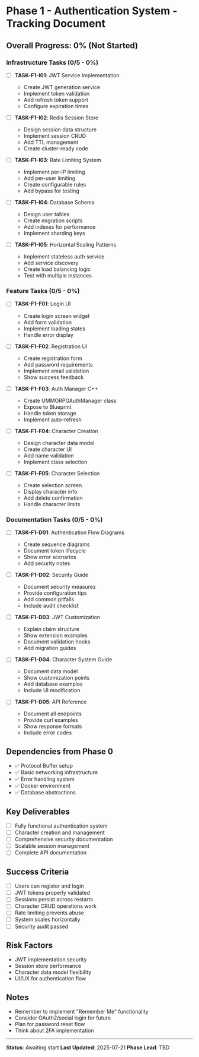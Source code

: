 # Phase 1 - Authentication System - Tracking Document

## Overall Progress: 0% (Not Started)

### Infrastructure Tasks (0/5 - 0%)
- [ ] **TASK-F1-I01**: JWT Service Implementation
  - Create JWT generation service
  - Implement token validation
  - Add refresh token support
  - Configure expiration times
  
- [ ] **TASK-F1-I02**: Redis Session Store
  - Design session data structure
  - Implement session CRUD
  - Add TTL management
  - Create cluster-ready code
  
- [ ] **TASK-F1-I03**: Rate Limiting System
  - Implement per-IP limiting
  - Add per-user limiting
  - Create configurable rules
  - Add bypass for testing
  
- [ ] **TASK-F1-I04**: Database Schema
  - Design user tables
  - Create migration scripts
  - Add indexes for performance
  - Implement sharding keys
  
- [ ] **TASK-F1-I05**: Horizontal Scaling Patterns
  - Implement stateless auth service
  - Add service discovery
  - Create load balancing logic
  - Test with multiple instances

### Feature Tasks (0/5 - 0%)
- [ ] **TASK-F1-F01**: Login UI
  - Create login screen widget
  - Add form validation
  - Implement loading states
  - Handle error display
  
- [ ] **TASK-F1-F02**: Registration UI
  - Create registration form
  - Add password requirements
  - Implement email validation
  - Show success feedback
  
- [ ] **TASK-F1-F03**: Auth Manager C++
  - Create UMMORPGAuthManager class
  - Expose to Blueprint
  - Handle token storage
  - Implement auto-refresh
  
- [ ] **TASK-F1-F04**: Character Creation
  - Design character data model
  - Create character UI
  - Add name validation
  - Implement class selection
  
- [ ] **TASK-F1-F05**: Character Selection
  - Create selection screen
  - Display character info
  - Add delete confirmation
  - Handle character limits

### Documentation Tasks (0/5 - 0%)
- [ ] **TASK-F1-D01**: Authentication Flow Diagrams
  - Create sequence diagrams
  - Document token lifecycle
  - Show error scenarios
  - Add security notes
  
- [ ] **TASK-F1-D02**: Security Guide
  - Document security measures
  - Provide configuration tips
  - Add common pitfalls
  - Include audit checklist
  
- [ ] **TASK-F1-D03**: JWT Customization
  - Explain claim structure
  - Show extension examples
  - Document validation hooks
  - Add migration guides
  
- [ ] **TASK-F1-D04**: Character System Guide
  - Document data model
  - Show customization points
  - Add database examples
  - Include UI modification
  
- [ ] **TASK-F1-D05**: API Reference
  - Document all endpoints
  - Provide curl examples
  - Show response formats
  - Include error codes

## Dependencies from Phase 0
- ✅ Protocol Buffer setup
- ✅ Basic networking infrastructure
- ✅ Error handling system
- ✅ Docker environment
- ✅ Database abstractions

## Key Deliverables
- [ ] Fully functional authentication system
- [ ] Character creation and management
- [ ] Comprehensive security documentation
- [ ] Scalable session management
- [ ] Complete API documentation

## Success Criteria
- [ ] Users can register and login
- [ ] JWT tokens properly validated
- [ ] Sessions persist across restarts
- [ ] Character CRUD operations work
- [ ] Rate limiting prevents abuse
- [ ] System scales horizontally
- [ ] Security audit passed

## Risk Factors
- JWT implementation security
- Session store performance
- Character data model flexibility
- UI/UX for authentication flow

## Notes
- Remember to implement "Remember Me" functionality
- Consider OAuth2/social login for future
- Plan for password reset flow
- Think about 2FA implementation

---
**Status**: Awaiting start
**Last Updated**: 2025-07-21
**Phase Lead**: TBD